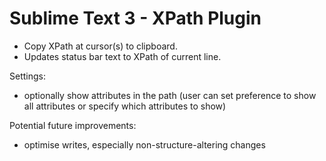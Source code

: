 Sublime Text 3 - XPath Plugin
============

- Copy XPath at cursor(s) to clipboard.
- Updates status bar text to XPath of current line.

Settings:

- optionally show attributes in the path (user can set preference to show all attributes or specify which attributes to show)

Potential future improvements:
- optimise writes, especially non-structure-altering changes

